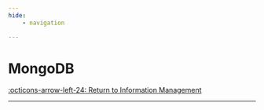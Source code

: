 ```yaml
---
hide:
    - navigation

---
```


# MongoDB

[:octicons-arrow-left-24: Return to Information Management](/Knowledge-Notebook/Information-Management/)

---
